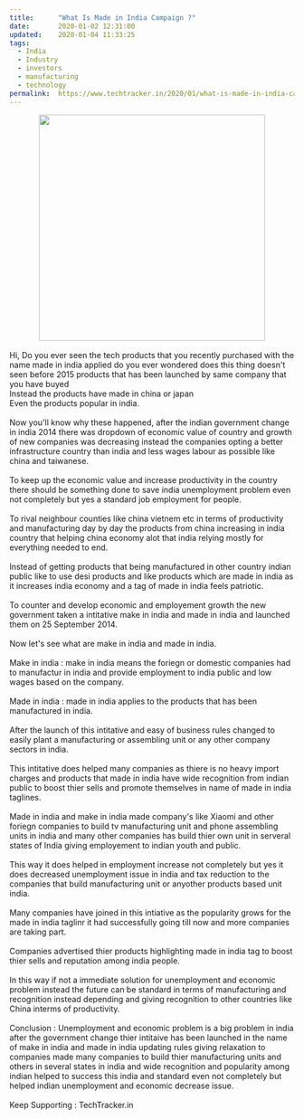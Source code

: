 ```yaml
---
title:		"What Is Made in India Campaign ?"
date:		2020-01-02 12:31:00
updated:	2020-01-04 11:33:25
tags: 
  - India
  - Industry
  - investors
  - manufacturing
  - technology	
permalink:	https://www.techtracker.in/2020/01/what-is-made-in-india-campaign.html
---
```


<div dir="ltr" style="text-align: left;" trbidi="on">
<div>
<div class="separator" style="clear: both; text-align: center;">
</div>
<div class="separator" style="clear: both; text-align: center;">
<a href="https://lh3.googleusercontent.com/-c1LGdIfTzS8/Xg9Viif22fI/AAAAAAAAAdI/cD-h0cpMN9IGXogp2DXW_iv5VJoJ15mpwCLcBGAsYHQ/s1600/1578063233659441-0.png" imageanchor="1" style="margin-left: 1em; margin-right: 1em;">
    <img border="0" src="https://lh3.googleusercontent.com/-c1LGdIfTzS8/Xg9Viif22fI/AAAAAAAAAdI/cD-h0cpMN9IGXogp2DXW_iv5VJoJ15mpwCLcBGAsYHQ/s1600/1578063233659441-0.png" width="400">
  </a>
</div>
</div>
<div>
<br></div>
Hi, Do you ever seen the tech products that you recently purchased with the name made in india applied do you ever wondered does this thing doesn't seen before 2015 products that has been launched by same company that you have buyed<br>
<div>
Instead the products have made in china or japan</div>
<div>
Even the products popular in india.</div>
<div>
<br></div>
<div>
Now you'll know why these happened, after the indian government change in india 2014 there was dropdown of economic value of country and growth of new companies was decreasing instead the companies opting a better infrastructure country than india and less wages labour as possible like china and taiwanese.</div>
<div>
<br></div>
<div>
To keep up the economic value and increase productivity in the country there should be something done to save india unemployment problem even not completely but yes a standard job employment for people.</div>
<div>
<br></div>
<div>
To rival neighbour counties like china vietnem etc in terms of productivity and manufacturing day by day the products from china increasing in india country that helping china economy alot that india relying mostly for everything needed to end.</div>
<div>
<br></div>
<div>
Instead of getting products that being manufactured in other country indian public like to use desi products and like products which are made in india as it increases india economy and a tag of made in india feels patriotic.</div>
<div>
<br></div>
<div>
To counter and develop economic and employement growth the new government taken a intitative make in india and made in india and launched them on 25 September 2014.</div>
<div>
<br></div>
<div>
Now let's see what are make in india and made in india.</div>
<div>
<br></div>
<div>
Make in india : make in india means the foriegn or domestic companies had to manufactur in india and provide employment to india public and low wages based on the company.</div>
<div>
<br></div>
<div>
Made in india : made in india applies to the products that has been manufactured in india.</div>
<div>
<br></div>
<div>
After the launch of this intitative and easy of business rules changed to easily plant a manufacturing or assembling unit or any other company sectors in india.</div>
<div>
<br></div>
<div>
This intitative does helped many companies as thiere is no heavy import charges and products that made in india have wide recognition from indian public to boost thier sells and promote themselves in name of made in india taglines.</div>
<div>
<br></div>
<div>
Made in india and make in india made company's like Xiaomi and other foriegn companies to build tv manufacturing unit and phone assembling units in india and many other companies has build thier own unit in serveral states of India giving employement to indian youth and public.</div>
<div>
<br></div>
<div>
This way it does helped in employment increase not completely but yes it does decreased unemployment issue in india and tax reduction to the companies that build manufacturing unit or anyother products based unit india.</div>
<div>
<br></div>
<div>
Many companies have joined in this intiative as the popularity grows for the made in india taglinr it had successfully going till now and more companies are taking part.</div>
<div>
<br></div>
<div>
Companies advertised thier products highlighting made in india tag to boost thier sells and reputation among india people.</div>
<div>
<br></div>
<div>
In this way if not a immediate solution for unemployment and economic problem instead the future can be standard in terms of manufacturing and recognition instead depending and giving recognition to other countries like China interms of productivity.</div>
<div>
<br></div>
<div>
Conclusion : Unemployment and economic problem is a big problem in india after the government change thier intitaive has been launched in the name of make in india and made in india updating rules giving relaxation to companies made many companies to build thier manufacturing units and others in several states in india and wide recognition and popularity among indian helped to success this india and standard even not completely but helped indian unemployment and economic decrease issue.</div>
<div>
<br></div>
<div>
Keep Supporting : TechTracker.in</div>
</div>
<!-- no comments on this post -->